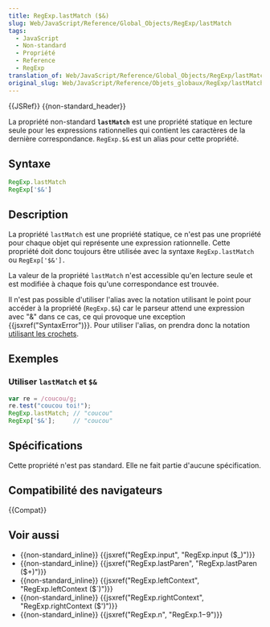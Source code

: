 ```yaml
---
title: RegExp.lastMatch ($&)
slug: Web/JavaScript/Reference/Global_Objects/RegExp/lastMatch
tags:
  - JavaScript
  - Non-standard
  - Propriété
  - Reference
  - RegExp
translation_of: Web/JavaScript/Reference/Global_Objects/RegExp/lastMatch
original_slug: Web/JavaScript/Reference/Objets_globaux/RegExp/lastMatch
---
```


{{JSRef}} {{non-standard_header}}

La propriété non-standard **`lastMatch`** est une propriété statique en lecture seule pour les expressions rationnelles qui contient les caractères de la dernière correspondance. `RegExp.$&` est un alias pour cette propriété.

## Syntaxe

```js
RegExp.lastMatch
RegExp['$&']
```

## Description

La propriété `lastMatch` est une propriété statique, ce n'est pas une propriété pour chaque objet qui représente une expression rationnelle. Cette propriété doit donc toujours être utilisée avec la syntaxe `RegExp.lastMatch` ou `RegExp['$&'].`

La valeur de la propriété `lastMatch` n'est accessible qu'en lecture seule et est modifiée à chaque fois qu'une correspondance est trouvée.

Il n'est pas possible d'utiliser l'alias avec la notation utilisant le point pour accéder à la propriété (`RegExp.$&`) car le parseur attend une expression avec "&" dans ce cas, ce qui provoque une exception {{jsxref("SyntaxError")}}. Pour utiliser l'alias, on prendra donc la notation [utilisant les crochets](/fr/docs/Web/JavaScript/Reference/Opérateurs/Opérateurs_de_membres#Notation_avec_crochets).

## Exemples

### Utiliser `lastMatch` et `$&`

```js
var re = /coucou/g;
re.test("coucou toi!");
RegExp.lastMatch; // "coucou"
RegExp['$&'];     // "coucou"
```

## Spécifications

Cette propriété n'est pas standard. Elle ne fait partie d'aucune spécification.

## Compatibilité des navigateurs

{{Compat}}

## Voir aussi

- {{non-standard_inline}} {{jsxref("RegExp.input", "RegExp.input ($_)")}}
- {{non-standard_inline}} {{jsxref("RegExp.lastParen", "RegExp.lastParen ($+)")}}
- {{non-standard_inline}} {{jsxref("RegExp.leftContext", "RegExp.leftContext ($`)")}}
- {{non-standard_inline}} {{jsxref("RegExp.rightContext", "RegExp.rightContext ($')")}}
- {{non-standard_inline}} {{jsxref("RegExp.n", "RegExp.$1-$9")}}

